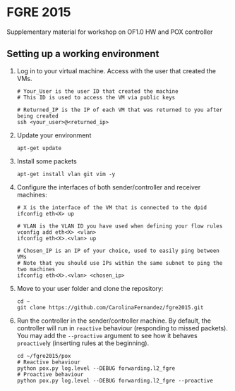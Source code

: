 FGRE 2015
=========

Supplementary material for workshop on OF1.0 HW and POX controller

Setting up a working environment
--------------------------------

1. Log in to your virtual machine. Access with the user that created the VMs.
    
    ```
    # Your_User is the user ID that created the machine
    # This ID is used to access the VM via public keys

    # Returned_IP is the IP of each VM that was returned to you after being created
    ssh <your_user>@<returned_ip>
    ```
1. Update your environment
    
    ```
    apt-get update
    ```
1. Install some packets
    
    ```
    apt-get install vlan git vim -y
    ```
1. Configure the interfaces of both sender/controller and receiver machines:
    
    ```
    # X is the interface of the VM that is connected to the dpid
    ifconfig eth<X> up
    
    # VLAN is the VLAN ID you have used when defining your flow rules
    vconfig add eth<X> <vlan> 
    ifconfig eth<X>.<vlan> up
    
    # Chosen_IP is an IP of your choice, used to easily ping between VMs
    # Note that you should use IPs within the same subnet to ping the two machines
    ifconfig eth<X>.<vlan> <chosen_ip>
    ```
1. Move to your user folder and clone the repository:
    
    ```
    cd ~
    git clone https://github.com/CarolinaFernandez/fgre2015.git
    ```
1. Run the controller in the sender/controller machine. By default, the controller will run in `reactive` behaviour (responding to missed packets). You may add the `--proactive` argument to see how it behaves `proactive`ly (inserting rules at the beginning).
        
    ```
    cd ~/fgre2015/pox
    # Reactive behaviour
    python pox.py log.level --DEBUG forwarding.l2_fgre
    # Proactive behaviour
    python pox.py log.level --DEBUG forwarding.l2_fgre --proactive
    ```
  
